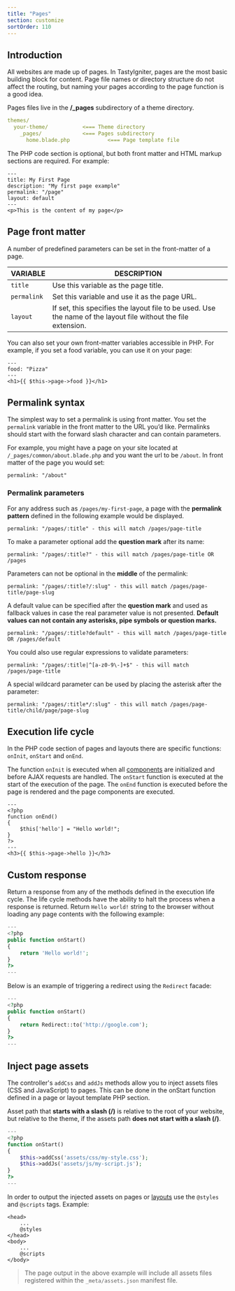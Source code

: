 ```yaml
---
title: "Pages"
section: customize
sortOrder: 110
---
```


## Introduction

All websites are made up of pages. In TastyIgniter, pages are the most basic building block for content. Page file names or directory structure do not affect the routing, but naming your pages according to the page function is a good idea.

Pages files live in the **/_pages** subdirectory of a theme directory.

```yaml
themes/
  your-theme/           <=== Theme directory
    _pages/         	<=== Pages subdirectory
      home.blade.php			<=== Page template file
```

The PHP code section is optional, but both front matter and HTML markup sections are required. For example:

```php+HTML
---
title: My First Page
description: "My first page example"
permalink: "/page"
layout: default
---
<p>This is the content of my page</p>
```

## Page front matter

A number of predefined parameters can be set in the front-matter of a page.

| VARIABLE    | DESCRIPTION                                                  |
| ----------- | ------------------------------------------------------------ |
| `title`     | Use this variable as the page title.                         |
| `permalink` | Set this variable and use it as the page URL.                |
| `layout`    | If set, this specifies the layout file to be used. Use the name of the layout file without the file extension. |

You can also set your own front-matter variables accessible in PHP. For example, if you set a food variable, you can use it on your page:

```php+HTML
---
food: "Pizza"
---
<h1>{{ $this->page->food }}</h1>
```

## Permalink syntax

The simplest way to set a permalink is using front matter. You set the `permalink` variable in the front matter to the URL you’d like. Permalinks should start with the forward slash character and can contain parameters.

For example, you might have a page on your site located at `/_pages/common/about.blade.php` and you want the url to be `/about`. In front matter of the page you would set:

```php+HTML
permalink: "/about"
```

### Permalink parameters

For any address such as `/pages/my-first-page`, a page with the **permalink pattern** defined in the following example would be displayed.

```php+HTML
permalink: "/pages/:title" - this will match /pages/page-title
```

To make a parameter optional add the **question mark** after its name:

```php+HTML
permalink: "/pages/:title?" - this will match /pages/page-title OR /pages
```

Parameters can not be optional in the **middle** of the permalink:

```php+HTML
permalink: "/pages/:title?/:slug" - this will match /pages/page-title/page-slug
```

A default value can be specified after the **question mark** and used as fallback values in case the real parameter value is not presented. **Default values can not contain any asterisks, pipe symbols or question marks.**

```php+HTML
permalink: "/pages/:title?default" - this will match /pages/page-title OR /pages/default
```

You could also use regular expressions to validate parameters:

```php+HTML
permalink: "/pages/:title|^[a-z0-9\-]+$" - this will match /pages/page-title
```

A special wildcard parameter can be used by placing the asterisk after the parameter:

```php+HTML
permalink: "/pages/:title*/:slug" - this will match /pages/page-title/child/page/page-slug
```

## Execution life cycle

In the PHP code section of pages and layouts there are specific functions: `onInit`, `onStart` and `onEnd`.

The function `onInit` is executed when all [components](../customize/components) are initialized and before AJAX requests are handled. The `onStart` function is executed at the start of the execution of the page. The `onEnd` function is executed before the page is rendered and the page components are executed.

```php+HTML
---
<?php
function onEnd()
{
    $this['hello'] = "Hello world!";
}
?>
---
<h3>{{ $this->page->hello }}</h3>
```

## Custom response

Return a response from any of the methods defined in the execution life cycle. The life cycle methods have the ability to halt the process when a response is returned. Return `Hello world!` string to the browser without loading any page contents with the following example:

```php
---
<?php
public function onStart()
{
    return 'Hello world!';
}
?>
---
```

Below is an example of triggering a redirect using the `Redirect` facade:

```php
---
<?php
public function onStart()
{
    return Redirect::to('http://google.com');
}
?>
---
```

## Inject page assets

The controller's `addCss` and `addJs` methods allow you to inject assets files (CSS and JavaScript) to pages. This can be done in the onStart function defined in a page or layout template PHP section.

Asset path that **starts with a slash (/)** is relative to the root of your website, but relative to the theme, if the assets path **does not start with a slash (/)**.

```php
---
<?php
function onStart()
{
    $this->addCss('assets/css/my-style.css');
    $this->addJs('assets/js/my-script.js');
}
?>
---
```

In order to output the injected assets on pages or [layouts](../customize/layouts) use the `@styles` and `@scripts` tags. Example:

```php+HTML
<head>
    ...
    @styles
</head>
<body>
    ...
    @scripts
</body>
```

> The page output in the above example will include all assets files registered within the `_meta/assets.json` manifest file.

